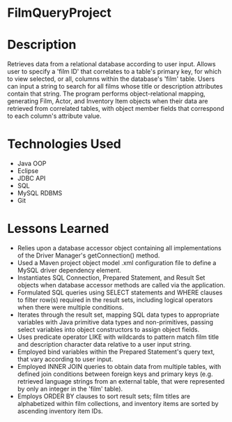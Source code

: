 # FilmQueryProject

# Description
Retrieves data from a relational database according to user input. 
Allows user to specify a 'film ID' that correlates to a table's primary key, 
for which to view selected, or all, columns within the database's 'film' table. 
Users can input a string to search for all 
films whose title or description attributes contain that string. 
The program performs object-relational mapping, generating Film, Actor, and Inventory Item objects 
when their data are retrieved from correlated tables, 
with object member fields that correspond to each column's attribute value.

# Technologies Used
- Java OOP
- Eclipse
- JDBC API
- SQL
- MySQL RDBMS
- Git

# Lessons Learned
- Relies upon a database accessor object containing all implementations 
of the Driver Manager's getConnection() method.
- Used a Maven project object model .xml configuration file 
to define a MySQL driver dependency element.
- Instantiates SQL Connection, Prepared Statement, and Result Set objects when 
database accessor methods are called via the application.
- Formulated SQL queries using SELECT statements 
and WHERE clauses to filter row(s) required in the result sets, 
including logical operators when there were multiple conditions.
- Iterates through the result set, mapping SQL data types to appropriate variables 
with Java primitive data types and non-primitives, 
passing select variables into object constructors to assign object fields. 
- Uses predicate operator LIKE with wildcards to pattern match film title and description 
character data relative to a user input string.
- Employed bind variables within the Prepared Statement's query text, that vary according to user input.
- Employed INNER JOIN queries to obtain data from multiple tables, 
with defined join conditions between foreign keys and primary keys 
(e.g. retrieved language strings from an external table, that were represented by only an integer in the 'film' table).
- Employs ORDER BY clauses to sort result sets; film titles are alphabetized within film collections, 
and inventory items are sorted by ascending inventory item IDs.